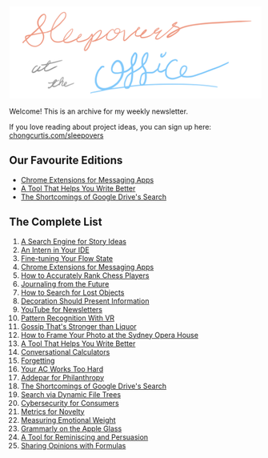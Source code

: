 <p>
  <img src="title.jpg" alt="Sleepovers at the Office" width="600"/>
</p>

Welcome! This is an archive for my weekly newsletter.

If you love reading about project ideas, you can sign up here: [chongcurtis.com/sleepovers](https://chongcurtis.com/sleepovers)

## Our Favourite Editions
- [Chrome Extensions for Messaging Apps](issues/004_chrome_extensions_for_messaging_apps.md)
- [A Tool That Helps You Write Better](issues/013_a_tool_that_helps_you_write_better.md)
- [The Shortcomings of Google Drive's Search](issues/018_the_shortcomings_of_google_drives_search.md)
## The Complete List

1. [A Search Engine for Story Ideas](issues/001_a_search_engine_for_story_ideas.md)
2. [An Intern in Your IDE](issues/002_an_intern_in_your_ide.md)
3. [Fine-tuning Your Flow State ](issues/003_fine_tuning_your_flow_state.md)
4. [Chrome Extensions for Messaging Apps](issues/004_chrome_extensions_for_messaging_apps.md)
5. [How to Accurately Rank Chess Players](issues/005_how_to_accurately_rank_chess_players.md)
6. [Journaling from the Future](issues/006_journaling_from_the_future.md)
7. [How to Search for Lost Objects](issues/007_how_to_search_for_lost_objects.md)
8. [Decoration Should Present Information](issues/008_decoration_should_present_information.md)
9. [YouTube for Newsletters](issues/009_youtube_for_newsletters.md)
10. [Pattern Recognition With VR](issues/010_pattern_recognition_with_vr.md)
11. [Gossip That's Stronger than Liquor](issues/011_gossip_thats_stronger_than_liquor.md)
12. [How to Frame Your Photo at the Sydney Opera House](issues/012_how_to_frame_your_photo_at_the_sydney_opera_house.md)
13. [A Tool That Helps You Write Better](issues/013_a_tool_that_helps_you_write_better.md)
14. [Conversational Calculators](issues/014_conversational_calculators.md)
15. [Forgetting](issues/015_forgetting.md)
16. [Your AC Works Too Hard](issues/016_your_ac_works_too_hard.md)
17. [Addepar for Philanthropy](issues/017_addepar_for_philanthropy.md)
18. [The Shortcomings of Google Drive's Search](issues/018_the_shortcomings_of_google_drives_search.md)
19. [Search via Dynamic File Trees](issues/019_search_via_dynamic_file_trees.md)
20. [Cybersecurity for Consumers](issues/020_cybersecurity_for_consumers.md)
21. [Metrics for Novelty](issues/021_metrics_for_novelty.md)
22. [Measuring Emotional Weight](issues/022_measuring_emotional_weight.md)
23. [Grammarly on the Apple Glass](issues/023_grammarly_on_the_apple_glass.md)
24. [A Tool for Reminiscing and Persuasion](issues/024_a_tool_for_reminiscing_and_persuasion.md)
25. [Sharing Opinions with Formulas](issues/025_sharing_opinions_with_formulas.md)